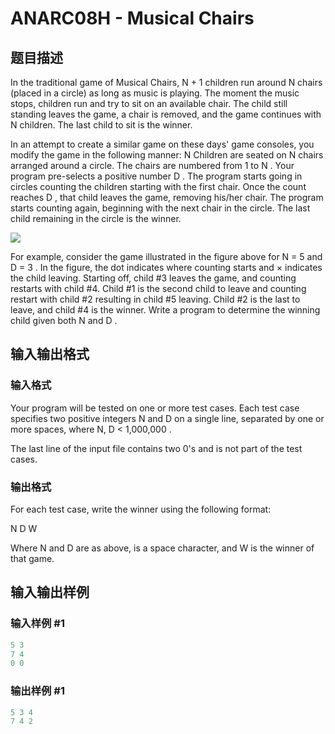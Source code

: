 # ANARC08H - Musical Chairs

## 题目描述

In the traditional game of Musical Chairs, N + 1 children run around N chairs (placed in a circle) as long as music is playing. The moment the music stops, children run and try to sit on an available chair. The child still standing leaves the game, a chair is removed, and the game continues with N children. The last child to sit is the winner.

In an attempt to create a similar game on these days' game consoles, you modify the game in the following manner: N Children are seated on N chairs arranged around a circle. The chairs are numbered from 1 to N . Your program pre-selects a positive number D . The program starts going in circles counting the children starting with the first chair. Once the count reaches D , that child leaves the game, removing his/her chair. The program starts counting again, beginning with the next chair in the circle. The last child remaining in the circle is the winner.

![](https://cdn.luogu.com.cn/upload/vjudge_pic/SP4557/385f57b018c5492f47dee3ff80a5516722cfb383.png)

For example, consider the game illustrated in the figure above for N = 5 and D = 3 . In the figure, the dot indicates where counting starts and × indicates the child leaving. Starting off, child #3 leaves the game, and counting restarts with child #4. Child #1 is the second child to leave and counting restart with child #2 resulting in child #5 leaving. Child #2 is the last to leave, and child #4 is the winner. Write a program to determine the winning child given both N and D .

## 输入输出格式

### 输入格式

Your program will be tested on one or more test cases. Each test case specifies two positive integers N and D on a single line, separated by one or more spaces, where N, D < 1,000,000 .

The last line of the input file contains two 0's and is not part of the test cases.

### 输出格式

For each test case, write the winner using the following format:

N D W

Where N and D are as above, is a space character, and W is the winner of that game.

## 输入输出样例

### 输入样例 #1

```cpp
5 3
7 4
0 0
```


### 输出样例 #1

```cpp
5 3 4
7 4 2
```


